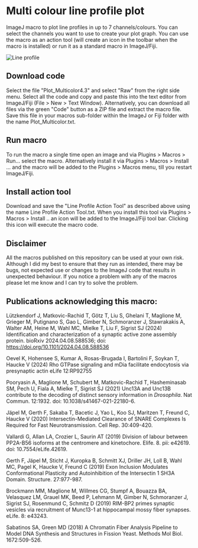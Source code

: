 # Multi colour line profile plot

ImageJ macro to plot line profiles in up to 7 channels/colours. You can select the channels you want to use to create your plot graph. You can use the macro as an action tool (will create an icon in the toolbar when the macro is installed) or run it as a standard macro in ImageJ/Fiji. 

![Line profile](https://github.com/KeesStraatman/Multi-colour-line-profile-plot/blob/main/Line%20profile.png)



## Download code

Select the file "Plot_Multicolor4.3" and select "Raw" from the right side menu. Select all the code and copy and paste this into the text editor from ImageJ/Fiji (File > New > Text Window). Alternatively, you can download all files via the green "Code" button as a ZIP file and extract the macro file. Save this file in your macros sub-folder within the ImageJ or Fiji folder with the name Plot_Multicolor.txt.

## Run macro

To run the macro a single time open an image and via Plugins > Macros > Run... select the macro. Alternatively install it via Plugins > Macros > Install ... and the macro will be added to the Plugins > Macros menu, till you restart ImageJ/Fiji.

## Install action tool

Download and save the "Line Profile Action Tool" as described above using the name Line Profile Action Tool.txt. When you install this tool via  Plugins > Macros > Install .. an icon will be added to the ImageJ/Fiji tool bar. Clicking this icon will execute the macro code.

## Disclaimer

All the macros published on this repository can be used at your own risk. Although I did my best to ensure that they run as intended, there may be bugs, not expected use or changes to the ImageJ code that results in unexpected behaviour. If you notice a problem with any of the macros please let me know and I can try to solve the problem.

## Publications acknowledging this macro:

Lützkendorf J, Matkovic-Rachid T, Götz T, Liu S, Ghelani T, Maglione M, Grieger M, Putignano S, Gao L, Gimber N, Schmoranzer J, Stawrakakis A, Walter AM, Heine M, Wahl MC, Mielke T, Liu F, Sigrist SJ (2024) Identification and characterization of a synaptic active zone assembly protein. 
bioRxiv 2024.04.08.588536; doi: https://doi.org/10.1101/2024.04.08.588536

Oevel K, Hohensee S, Kumar A, Rosas-Brugada I, Bartolini F, Soykan T, Haucke V (2024) Rho GTPase signaling and mDia facilitate endocytosis via presynaptic actin eLife 12:RP92755

Pooryasin A, Maglione M, Schubert M, Matkovic-Rachid T, Hasheminasab SM, Pech U, Fiala A, Mielke T, Sigrist SJ (2021) Unc13A and Unc13B contribute to the decoding of distinct sensory information in *Drosophila*. Nat Commun. 12:1932. doi: 10.1038/s41467-021-22180-6.

Jäpel M, Gerth F, Sakaba T, Bacetic J, Yao L, Koo SJ, Maritzen T, Freund C, Haucke V (2020) Intersectin-Mediated Clearance of SNARE Complexes Is Required for Fast Neurotransmission. Cell Rep. 30:409-420.

Vallardi G, Allan LA, Crozier L, Saurin AT (2019) Division of labour between PP2A-B56 isoforms at the centromere and kinetochore. Elife. 8. pii: e42619. doi: 10.7554/eLife.42619.

Gerth F, Jäpel M, Sticht J, Kuropka B, Schmitt XJ, Driller JH, Loll B, Wahl MC, Pagel K, Haucke V, Freund C (2019) Exon Inclusion Modulates Conformational Plasticity and Autoinhibition of the Intersectin 1 SH3A Domain. Structure. 27:977-987.

Brockmann MM, Maglione M, Willmes CG, Stumpf A, Bouazza BA, Velasquez LM, Grauel MK, Beed P, Lehmann M, Gimber N, Schmoranzer J, Sigrist SJ, Rosenmund C, Schmitz D (2019) RIM-BP2 primes synaptic vesicles via recruitment of Munc13-1 at hippocampal mossy fiber synapses. eLife. 8: e43243.

Sabatinos SA, Green MD (2018) A Chromatin Fiber Analysis Pipeline to Model DNA Synthesis and Structures in Fission Yeast. Methods Mol Biol. 1672:509-526.
